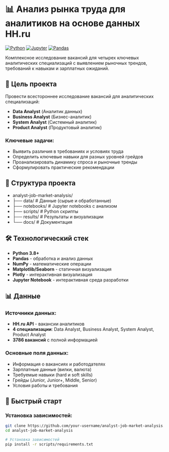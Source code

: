 # 📊 Анализ рынка труда для аналитиков на основе данных HH.ru

[![Python](https://img.shields.io/badge/Python-3.8%2B-blue)](https://www.python.org/)
[![Jupyter](https://img.shields.io/badge/Jupyter-Notebook-orange)](https://jupyter.org/)
[![Pandas](https://img.shields.io/badge/Pandas-Data%20Analysis-green)](https://pandas.pydata.org/)

Комплексное исследование вакансий для четырех ключевых аналитических специализаций с выявлением рыночных трендов, требований к навыкам и зарплатных ожиданий.

## 🎯 Цель проекта

Провести всестороннее исследование вакансий для аналитических специализаций:
- **Data Analyst** (Аналитик данных)
- **Business Analyst** (Бизнес-аналитик)
- **System Analyst** (Системный аналитик) 
- **Product Analyst** (Продуктовый аналитик)

### Ключевые задачи:
- Выявить различия в требованиях и условиях труда
- Определить ключевые навыки для разных уровней грейдов
- Проанализировать динамику спроса и рыночные тренды
- Сформулировать практические рекомендации

## 📁 Структура проекта
- analyst-job-market-analysis/
- ├── data/ # Данные (сырые и обработанные)
- ├── notebooks/ # Jupyter notebooks с анализом
- ├── scripts/ # Python скрипты
- ├── results/ # Результаты и визуализации
- └── docs/ # Документация


## 🛠️ Технологический стек

- **Python 3.8+**
- **Pandas** - обработка и анализ данных
- **NumPy** - математические операции
- **Matplotlib/Seaborn** - статичная визуализация
- **Plotly** - интерактивная визуализация
- **Jupyter Notebook** - интерактивная среда разработки

## 📊 Данные

### Источники данных:
- **HH.ru API** - вакансии аналитиков
- **4 специализации**: Data Analyst, Business Analyst, System Analyst, Product Analyst
- **3786 вакансий** с полной информацией

### Основные поля данных:
- Информация о вакансиях и работодателях
- Зарплатные данные (вилки, валюта)
- Требуемые навыки (hard и soft skills)
- Грейды (Junior, Junior+, Middle, Senior)
- Условия работы и требования

## 🚀 Быстрый старт

### Установка зависимостей:

```bash
git clone https://github.com/your-username/analyst-job-market-analysis.git
cd analyst-job-market-analysis

# Установка зависимостей
pip install -r scripts/requirements.txt
